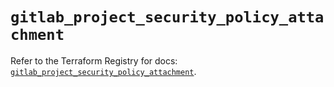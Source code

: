 # `gitlab_project_security_policy_attachment`

Refer to the Terraform Registry for docs: [`gitlab_project_security_policy_attachment`](https://registry.terraform.io/providers/gitlabhq/gitlab/18.1.1/docs/resources/project_security_policy_attachment).
